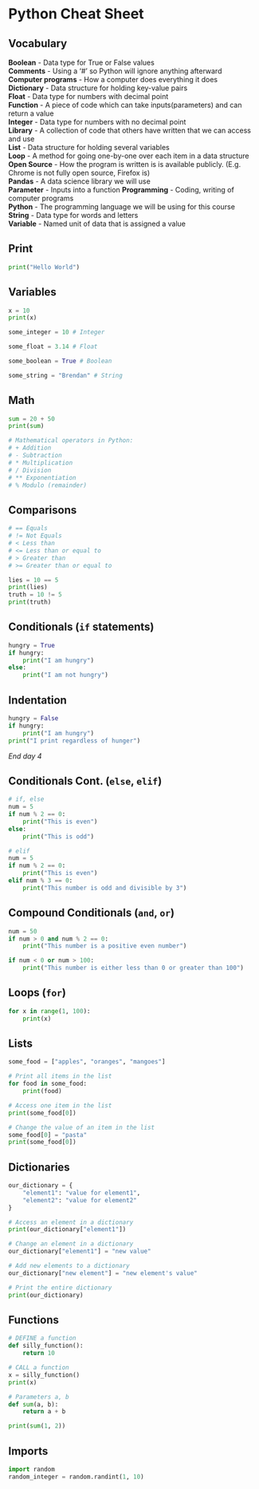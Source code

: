 # Python Cheat Sheet
## Vocabulary

**Boolean** - Data type for True or False values  
**Comments** - Using a ‘#’  so Python will ignore anything afterward  
**Computer programs** - How a computer does everything it does  
**Dictionary** - Data structure for holding key-value pairs  
**Float** - Data type for numbers with decimal point  
**Function** - A piece of code which can take inputs(parameters) and can return a value  
**Integer** - Data type for numbers with no decimal point  
**Library** - A collection of code that others have written that we can access and use  
**List** - Data structure for holding several variables  
**Loop** - A method for going one-by-one over each item in a data structure  
**Open Source** - How the program is written is is available publicly. (E.g. Chrome is not fully open source, Firefox is)  
**Pandas** - A data science library we will use  
**Parameter** - Inputs into a function
**Programming** - Coding, writing of computer programs  
**Python** - The programming language we will be using for this course  
**String** - Data type for words and letters  
**Variable** - Named unit of data that is assigned a value  

## Print
```python
print("Hello World")
```

## Variables
```python
x = 10
print(x)
```

```python
some_integer = 10 # Integer

some_float = 3.14 # Float

some_boolean = True # Boolean

some_string = "Brendan" # String
```

## Math
```python
sum = 20 + 50
print(sum)

# Mathematical operators in Python:
# + Addition
# - Subtraction
# * Multiplication
# / Division
# ** Exponentiation
# % Modulo (remainder)
```

## Comparisons
```python
# == Equals
# != Not Equals
# < Less than
# <= Less than or equal to
# > Greater than
# >= Greater than or equal to

lies = 10 == 5
print(lies)
truth = 10 != 5
print(truth)
```

## Conditionals (`if` statements)
```python
hungry = True
if hungry:
	print("I am hungry")
else:
	print("I am not hungry")
```

## Indentation
```python
hungry = False
if hungry:
	print("I am hungry")
print("I print regardless of hunger")
```

_End day 4_

## Conditionals Cont. (`else`, `elif`)
```python
# if, else
num = 5
if num % 2 == 0:
	print("This is even")
else:
	print("This is odd")

# elif
num = 5
if num % 2 == 0:
	print("This is even")
elif num % 3 == 0:
	print("This number is odd and divisible by 3")
```

## Compound Conditionals (`and`, `or`)
```python
num = 50
if num > 0 and num % 2 == 0:
	print("This number is a positive even number")

if num < 0 or num > 100:
	print("This number is either less than 0 or greater than 100")
```

## Loops (`for`)
```python
for x in range(1, 100):
	print(x)
```

## Lists
```python
some_food = ["apples", "oranges", "mangoes"]

# Print all items in the list
for food in some_food:
	print(food)

# Access one item in the list
print(some_food[0])

# Change the value of an item in the list
some_food[0] = "pasta"
print(some_food[0])
```

## Dictionaries
```python
our_dictionary = {
    "element1": "value for element1",
    "element2": "value for element2"
}

# Access an element in a dictionary
print(our_dictionary["element1"])

# Change an element in a dictionary
our_dictionary["element1"] = "new value"

# Add new elements to a dictionary
our_dictionary["new element"] = "new element's value"

# Print the entire dictionary
print(our_dictionary)
```

## Functions
```python
# DEFINE a function
def silly_function():
	return 10

# CALL a function
x = silly_function()
print(x)

# Parameters a, b
def sum(a, b):
	return a + b

print(sum(1, 2))
```

## Imports

```python
import random
random_integer = random.randint(1, 10)
```
